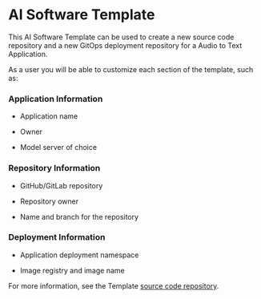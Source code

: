 # AI Software Template

This AI Software Template can be used to create a new source code repository and a new GitOps deployment repository for a Audio to Text Application.

As a user you will be able to customize each section of the template, such as:

### **Application Information**

- Application name

- Owner

- Model server of choice

### **Repository Information**

- GitHub/GitLab repository

- Repository owner

- Name and branch for the repository

### **Deployment Information**

- Application deployment namespace

- Image registry and image name

For more information, see the Template [source code repository](https://github.com/redhat-ai-dev/ai-lab-template).